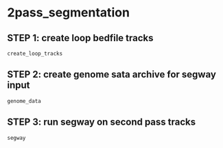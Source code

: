 # 2pass_segmentation

## STEP 1: create loop bedfile tracks
`create_loop_tracks`

## STEP 2: create genome sata archive for segway input
`genome_data`

## STEP 3: run segway on second pass tracks
`segway`	
